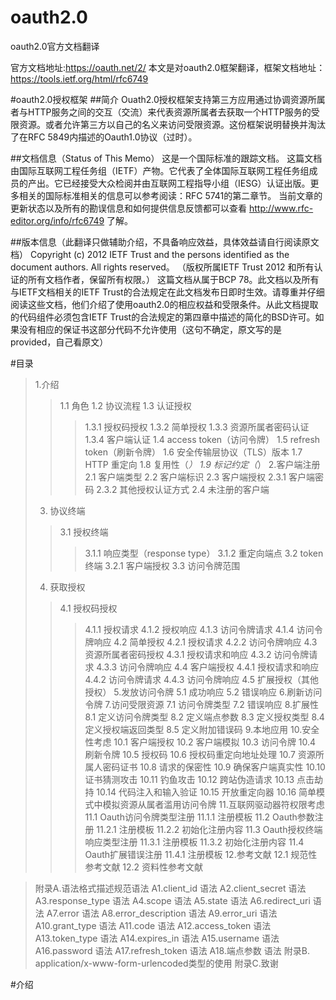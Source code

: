 # oauth2.0
oauth2.0官方文档翻译

官方文档地址:https://oauth.net/2/
本文是对oauth2.0框架翻译，框架文档地址：https://tools.ietf.org/html/rfc6749


#oauth2.0授权框架
##简介
Ouath2.0授权框架支持第三方应用通过协调资源所属者与HTTP服务之间的交互（交流）来代表资源所属者去获取一个HTTP服务的受限资源。或者允许第三方以自己的名义来访问受限资源。这份框架说明替换并淘汰了在RFC 5849内描述的Oauth1.0协议（过时）。

##文档信息（Status of This Memo）
这是一个国际标准的跟踪文档。
这篇文档由国际互联网工程任务组（IETF）产物。它代表了全体国际互联网工程任务组成员的产出。它已经接受大众检阅并由互联网工程指导小组（IESG）认证出版。更多相关的国际标准相关的信息可以参考阅读：RFC 5741的第二章节。
当前文章的更新状态以及所有的勘误信息和如何提供信息反馈都可以查看 http://www.rfc-editor.org/info/rfc6749 了解。

##版本信息（此翻译只做辅助介绍，不具备响应效益，具体效益请自行阅读原文档）
Copyright (c) 2012 IETF Trust and the persons identified as the document authors.  All rights reserved。
（版权所属IETF Trust 2012 和所有认证的所有文档作者，保留所有权限。）
这篇文档从属于BCP 78。此文档以及所有与IETF文档相关的IETF Trust的合法规定在此文档发布日即时生效。请尊重并仔细阅读这些文档，他们介绍了使用oauth2.0的相应权益和受限条件。从此文档提取的代码组件必须包含IETF Trust的合法规定的第四章中描述的简化的BSD许可。如果没有相应的保证书这部分代码不允许使用（这句不确定，原文写的是provided，自己看原文）

#目录
>1.介绍
>>1.1 角色
>>1.2 协议流程
>>1.3 认证授权
>>>1.3.1 授权码授权
>>>1.3.2 简单授权
>>>1.3.3 资源所属者密码认证
>>>1.3.4 客户端认证
>>1.4 access token（访问令牌）
>>1.5 refresh token（刷新令牌）
>>1.6 安全传输层协议（TLS）版本
>>1.7 HTTP 重定向
>>1.8 复用性（*）
>>1.9 标记约定（*）
>2.客户端注册
>>2.1 客户端类型
>>2.2 客户端标识
>>2.3 客户端授权
>>>2.3.1 客户端密码
>>>2.3.2 其他授权认证方式
>>2.4 未注册的客户端
>3. 协议终端
>>3.1 授权终端
>>>3.1.1 响应类型（response type）
>>>3.1.2 重定向端点
>>3.2 token终端
>>>3.2.1 客户端授权
>>3.3 访问令牌范围
>4. 获取授权
>>4.1 授权码授权
>>>4.1.1 授权请求
>>>4.1.2 授权响应
>>>4.1.3 访问令牌请求
>>>4.1.4 访问令牌响应
>>4.2 简单授权
>>>4.2.1 授权请求
>>>4.2.2 访问令牌响应
>>4.3 资源所属者密码授权
>>>4.3.1 授权请求和响应
>>>4.3.2 访问令牌请求
>>>4.3.3 访问令牌响应
>>4.4 客户端授权
>>>4.4.1 授权请求和响应
>>>4.4.2 访问令牌请求
>>>4.4.3 访问令牌响应
>>4.5 扩展授权（其他授权）
>5.发放访问令牌
>>5.1 成功响应
>>5.2 错误响应
>6.刷新访问令牌
>7.访问受限资源
>>7.1 访问令牌类型
>>7.2 错误响应
>8.扩展性
>>8.1 定义访问令牌类型
>>8.2 定义端点参数
>>8.3 定义授权类型
>>8.4 定义授权端返回类型
>>8.5 定义附加错误码
>9.本地应用
>10.安全性考虑
>>10.1 客户端授权
>>10.2 客户端模拟
>>10.3 访问令牌
>>10.4 刷新令牌
>>10.5 授权码
>>10.6 授权码重定向地址处理
>>10.7 资源所属人密码证书
>>10.8 请求的保密性
>>10.9 确保客户端真实性
>>10.10 证书猜测攻击
>>10.11 钓鱼攻击
>>10.12 跨站伪造请求
>>10.13 点击劫持
>>10.14 代码注入和输入验证
>>10.15 开放重定向器
>>10.16 简单模式中模拟资源从属者滥用访问令牌
>11.互联网驱动器符权限考虑
>>11.1 Oauth访问令牌类型注册
>>>11.1.1 注册模板
>>11.2 Oauth参数注册
>>>11.2.1 注册模板
>>>11.2.2 初始化注册内容
>>11.3 Oauth授权终端响应类型注册
>>>11.3.1 注册模板
>>>11.3.2 初始化注册内容
>>11.4 Oauth扩展错误注册
>>>11.4.1 注册模板
>12.参考文献
>>12.1 规范性参考文献
>>12.2 资料性参考文献
  
>附录A.语法格式描述规范语法
  A1.client_id 语法
  A2.client_secret 语法
  A3.response_type 语法
  A4.scope 语法
  A5.state 语法
  A6.redirect_uri 语法
  A7.error 语法
  A8.error_description 语法
  A9.error_uri 语法
  A10.grant_type 语法
  A11.code 语法
  A12.access_token 语法
  A13.token_type 语法
  A14.expires_in 语法
  A15.username 语法
  A16.password 语法
  A17.refresh_token 语法
  A18.端点参数 语法
 附录B. application/x-www-form-urlencoded类型的使用
 附录C.致谢
 
 #介绍
 

